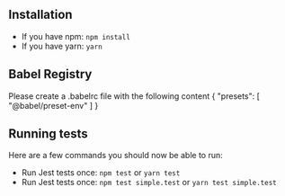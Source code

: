 ## Installation

* If you have npm: `npm install`
* If you have yarn: `yarn`

## Babel Registry

Please create a .babelrc file with the following content
{
    "presets": [
        "@babel/preset-env"
    ]
}

## Running tests

Here are a few commands you should now be able to run:
* Run Jest tests once: `npm test` or `yarn test`
* Run Jest tests once: `npm test simple.test` or `yarn test simple.test`
